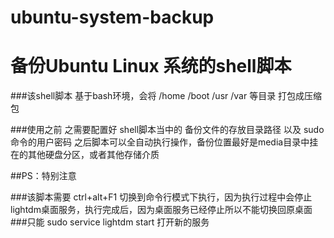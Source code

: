 ubuntu-system-backup
====================

# 备份Ubuntu Linux 系统的shell脚本

###该shell脚本 基于bash环境，会将 /home /boot /usr /var 等目录 打包成压缩包

###使用之前 之需要配置好 shell脚本当中的  备份文件的存放目录路径 以及 sudo 命令的用户密码 之后脚本可以全自动执行操作，备份位置最好是media目录中挂在的其他硬盘分区，或者其他存储介质

##PS：特别注意

###该脚本需要 ctrl+alt+F1 切换到命令行模式下执行，因为执行过程中会停止lightdm桌面服务，执行完成后，因为桌面服务已经停止所以不能切换回原桌面
###只能 sudo service lightdm start 打开新的服务

